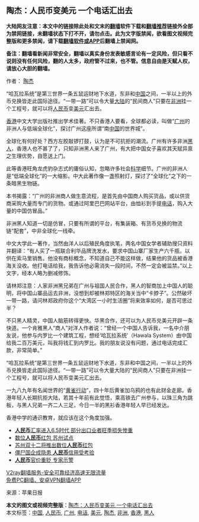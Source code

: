  <h2>陶杰：人民币变美元 一个电话汇出去</h2> <p class="notice"><b>大陆网友注意：本文中的链接除此处和文末的<a href="https://github.com/bannedbook/fanqiang" >翻墙</a>软件下载和<a href="https://github.com/killgcd/justmysocks/blob/master/README.md">翻墙推荐</a>链接外全部为禁网链接，未翻墙状态下打不开，请勿点击。此为文字版禁闻，欲看图文视频完整版和更多禁闻，请下载<a href="https://github.com/bannedbook/fanqiang">翻墙软件或APP</a>后翻墙上禁闻网。</p><p>备注：翻墙看新闻非常安全，翻墙以真实身份发表敏感言论有一定风险，但只看不说则没有任何风险，翻的人太多，政府管不过来，也不管。信息自由是天赋人权，请放心大胆的翻墙。</b></p>  <div class="entry"> <p>作者： <a href="https://www.bannedbook.org/bnews/tag/%e9%99%b6%e6%9d%b0/" class="st_tag internal_tag" rel="tag" title="标签 陶杰 下的日志">陶杰</a></p> <p id="summary">“哈瓦拉系统”是第三世界一条五鼠运财地下水道，东非和<span class='wp_keywordlink_affiliate'><a href="https://www.bannedbook.org/" title="中国" target="_blank">中国</a></span>之间，一半以上的外币兑换皆走此国际途径。“一带一路”可以令大量<span class='wp_keywordlink_affiliate'><a href="https://www.bannedbook.org/" title="大陆" target="_blank">大陆</a></span>的“民间商人”只要在<a href="https://www.bannedbook.org/bnews/tag/%e9%9d%9e%e6%b4%b2/" class="st_tag internal_tag" rel="tag" title="标签 非洲 下的日志">非洲</a>挂一个工程号，就可以将<a href="https://www.bannedbook.org/bnews/tag/%e4%ba%ba%e6%b0%91%e5%b8%81/" class="st_tag internal_tag" rel="tag" title="标签 人民币 下的日志">人民币</a>变<a href="https://www.bannedbook.org/bnews/tag/%e7%be%8e%e5%85%83/" class="st_tag internal_tag" rel="tag" title="标签 美元 下的日志">美元</a>汇出去。</p> <p id="conimg"><a href="https://www.bannedbook.org/bnews/tag/%e9%a6%99%e6%b8%af/" class="st_tag internal_tag" rel="tag" title="标签 香港 下的日志">香港</a>中文大学出版社推出学术佳著。不只香港人要看，全球都必读，叫做“<a href="https://www.bannedbook.org/bnews/tag/%e5%b9%bf%e5%b7%9e/" class="st_tag internal_tag" rel="tag" title="标签 广州 下的日志">广州</a>的非洲人与低端全球化”，探讨广州这座所谓“南<a href="https://www.bannedbook.org/bnews/tag/%E4%B8%AD%E5%9B%BD/" class="st_tag internal_tag" rel="tag" title="标签 中国 下的日志">中国</a>的世界城”。</p>  <p>全球化有何好处？西方左胶敲锣打鼓，认为是不可抗拒的潮流。广州有许多非洲<a href="https://www.bannedbook.org/bnews/tag/%e9%bb%91%e4%ba%ba/" class="st_tag internal_tag" rel="tag" title="标签 黑人 下的日志">黑人</a>，香港人也不甚了了，只知非洲黑人来了广州，有大把中国女子喜欢其天赋异禀之生理优势，自愿送上门。</p> <p>此等香港旺角龙虎豹杂志式的庸俗认知，忽略许多社会<span class='wp_keywordlink'><a href="https://www.bannedbook.org/forum11/topic309.html" title="禁片：“科学”的棍子" target="_blank">科学</a></span>细节。广州的非洲人是“低端全球化”的一大缩影。中大此著作像一盏照射灯，探讨了“全球化”之下的一条暗黑生物链。</p> <p>本书揭露：“广州的非洲商人做生意流程，是首先由中国商人购买货品，或以供货商采购大量而专门的货物。或通过阿里巴巴网站平台，由恤衫到手提<a href="https://www.bannedbook.org/bnews/tag/%e7%94%b5%e8%af%9d/" class="st_tag internal_tag" rel="tag" title="标签 电话 下的日志">电话</a>，购入大量的中国仿冒品。”</p>  <p>非洲黑人知道一切是仿冒，只要有所谓的平台，有集装箱、有货币兑换的物流链“配套”，中非全球化一线牵。</p> <p>中文大学此一著作，当然由洋人以后殖民角度执笔，两名中国女学者辅助搜只资料并翻译：“有人买了一瓶联合利华品牌洗发水，要求中国山寨厂家生产六千瓶，以供在索马里销售。他没有商标概念，不知道自己不能这样做，结果他的货品被香港海关没收。他打电话给我，我告诉他必需消失一段时间，不然一定会被监禁。”以上文字，经本人略为删减修饰。</p> <p>请林郑注意：人家非洲黑兄弟在广州与祖国人民合作，黑人的智商加上中国人的聪明，将中国山寨品运去非洲，没想到却被林郑特区的海关当中“卡脖子”。公然破坏一带一路，请问林郑政府你这个“大湾区一小时生活圈”将来效率如何，是否可思过半？</p>  <p>不只黑人精灵，中国人脑筋转得更快。华黑合作，还可以为人民币兑美元开辟一条快道。一个肯雅黑人“商人”对洋人作者说：“曾经一个中国人告诉我，一名中介朋友说，他参与内罗比一个建筑工程，想经‘哈瓦拉系统’（Hawala System）由中国给我二百万美元，叫我将钱汇到内罗比。我的朋友说没有问题，通过电话完成汇款，非常简单。”</p> <p>“哈瓦拉系统”是第三世界一条五鼠运财地下水道，东非和中国之间，一半以上的外币兑换皆走此国际途径。“一带一路”可以令大量大陆的“民间商人”只要在非洲挂一个工程号，就可以将人民币变美元汇出去。</p> <p>一九八九年有名闻世界的“<span class='wp_keywordlink'><a href="https://www.bannedbook.org/forum2/topic2301.html" title="黄雀行动" target="_blank">黄雀行动</a></span>”，四十年后黄雀加乌鸦的也有此财金走廊。香港年轻人长期抗拒大陆，若其十年前有此觉悟，乘高铁去广州参与，以珠三角为跳板，与黑人兄弟一齐二人三足，今日一半的黑衫香港年轻人早已经发达。</p>  <p>香港中学的通识教育，就应该在这个角度加强。</p> <ul class='op-related-articles' title='相关阅读'> <li><a href='https://www.bannedbook.org/bnews/finance/20201125/1436546.html' target='_blank'><b>人民币</b>汇率进入6.5时代 部分出口业者旺季损失惨重</a></li> <li><a href='https://www.bannedbook.org/bnews/finance/20201124/1435932.html' target='_blank'>数位<b>人民币</b>红包 苏州试点</a></li> <li><a href='https://www.bannedbook.org/bnews/baitai/20201123/1435774.html' target='_blank'>苏州双十二将推出数位<b>人民币</b>红包</a></li> <li><a href='https://www.bannedbook.org/bnews/finance/20201121/1434566.html' target='_blank'>僵尸国企成隐患 <b>人民币</b>信用受考验</a></li> <li><a href='https://www.bannedbook.org/bnews/finance/20201121/1434412.html' target='_blank'><b>人民币</b>官价重贬 专家示警</a></li> </ul> <p class="texttj"> <a href="https://www.bannedbook.org/forum23/topic22702.html" target="_blank">V2ray翻墙服务-安全可靠经济高速无限流量</a><br/> <a href="https://github.com/bannedbook/fanqiang/wiki/%E7%A6%81%E9%97%BB%E7%BD%91%E5%AE%89%E5%8D%93%E7%BF%BB%E5%A2%99%E6%96%B0%E9%97%BBAPP" target="_blank">免费PC翻墙、安卓VPN翻墙APP</a></p><p> 来源：苹果日报 </p><a name='sharetosocial'></a>       <div><b>本文的图文或视频完整版</b>：<a href='https://www.bannedbook.org/bnews/comments/20201125/1436696.html'>陶杰：人民币变美元 一个电话汇出去</a></div>  </div><!--END ENTRY--> <div class="postfooter"> <div>本文标签：<a href="https://www.bannedbook.org/bnews/tag/%E4%B8%AD%E5%9B%BD/" rel="tag">中国</a>, <a href="https://www.bannedbook.org/bnews/tag/%e4%ba%ba%e6%b0%91%e5%b8%81/" rel="tag">人民币</a>, <a href="https://www.bannedbook.org/bnews/tag/%e5%b9%bf%e5%b7%9e/" rel="tag">广州</a>, <a href="https://www.bannedbook.org/bnews/tag/%e7%94%b5%e8%af%9d/" rel="tag">电话</a>, <a href="https://www.bannedbook.org/bnews/tag/%e7%be%8e%e5%85%83/" rel="tag">美元</a>, <a href="https://www.bannedbook.org/bnews/tag/%e9%99%b6%e6%9d%b0/" rel="tag">陶杰</a>, <a href="https://www.bannedbook.org/bnews/tag/%e9%9d%9e%e6%b4%b2/" rel="tag">非洲</a>, <a href="https://www.bannedbook.org/bnews/tag/%e9%a6%99%e6%b8%af/" rel="tag">香港</a>, <a href="https://www.bannedbook.org/bnews/tag/%e9%bb%91%e4%ba%ba/" rel="tag">黑人</a></div>  </div><!--END POSTFOOTER--> 